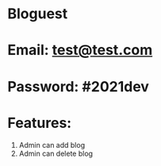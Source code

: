 # Bloguest

# Email: test@test.com
# Password: #2021dev

# Features:
1. Admin can add blog
2. Admin can delete blog
